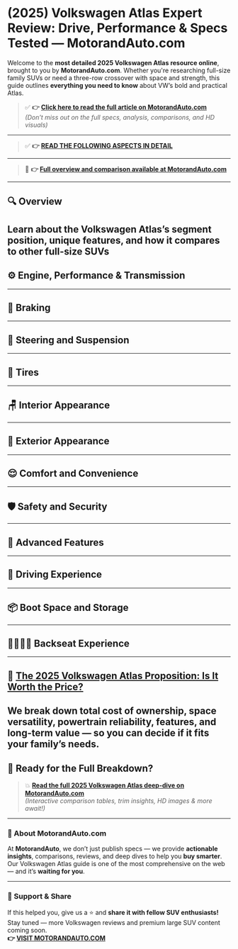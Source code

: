 # (2025) Volkswagen Atlas Expert Review: Drive, Performance & Specs Tested — MotorandAuto.com  

Welcome to the **most detailed 2025 Volkswagen Atlas resource online**, brought to you by **MotorandAuto.com**. Whether you're researching full-size family SUVs or need a three-row crossover with space and strength, this guide outlines **everything you need to know** about VW’s bold and practical Atlas.

> ✅ **👉 [Click here to read the full article on MotorandAuto.com](https://motorandauto.com/2025-volkswagen-atlas-expert-review-drive-performance-specs-tested/)**  
> *(Don’t miss out on the full specs, analysis, comparisons, and HD visuals)*

---
> ✅ **👉 [READ THE FOLLOWING ASPECTS IN DETAIL](https://motorandauto.com/2025-volkswagen-atlas-expert-review-drive-performance-specs-tested/)**

---
> 📌 **👉 [Full overview and comparison available at MotorandAuto.com](https://motorandauto.com/2025-volkswagen-atlas-expert-review-drive-performance-specs-tested/)**

---

## 🔍 **Overview**

Learn about the Volkswagen Atlas’s segment position, unique features, and how it compares to other full-size SUVs  
---

## ⚙️ **Engine, Performance & Transmission**
---

## 🛑 **Braking**
---

## 🔄 **Steering and Suspension**
---

## 🛞 **Tires**
---

## 🪑 **Interior Appearance**
---

## 🚗 **Exterior Appearance**
---

## 😌 **Comfort and Convenience**
---

## 🛡️ **Safety and Security**
---

## 🚀 **Advanced Features**
---

## 🧭 **Driving Experience**
---

## 📦 **Boot Space and Storage**
---

## 👨‍👩‍👧‍👦 **Backseat Experience**
---

## 💸 **[The 2025 Volkswagen Atlas Proposition: Is It Worth the Price?](https://motorandauto.com/2025-volkswagen-atlas-expert-review-drive-performance-specs-tested/)**

We break down **total cost of ownership**, space versatility, powertrain reliability, features, and long-term value — so you can decide if it fits your family’s needs.
---

## 🔗 **Ready for the Full Breakdown?**

> 💥 **[Read the full 2025 Volkswagen Atlas deep-dive on MotorandAuto.com](https://motorandauto.com/2025-volkswagen-atlas-expert-review-drive-performance-specs-tested/)**  
> *(Interactive comparison tables, trim insights, HD images & more await!)*

---

### 🌟 About MotorandAuto.com

At **MotorandAuto**, we don’t just publish specs — we provide **actionable insights**, comparisons, reviews, and deep dives to help you **buy smarter**. Our Volkswagen Atlas guide is one of the most comprehensive on the web — and it’s **waiting for you**.

---

### 📣 Support & Share

If this helped you, give us a ⭐ and **share it with fellow SUV enthusiasts!**  
Stay tuned — more Volkswagen reviews and premium large SUV content coming soon.  
**👉 [VISIT MOTORANDAUTO.COM](https://motorandauto.com/)**
